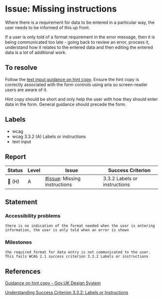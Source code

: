 # Issue: Missing instructions

Where there is a requirement for data to be entered in a particular way, the user needs to be informed of this up front.

If a user is only told of a format requirement in the error message, then it is being communicated too late - going back to review an error, process it, understand how it relates to the entered data and then editing the entered data is a lot of additional work.

## To resolve

Follow the [text input guidance on hint copy](https://design-system.service.gov.uk/components/text-input/#hint-text). Ensure the hint copy is correctly associated with the form controls using aria so screen-reader users are aware of it.

Hint copy should be short and only help the user with how they should enter data in the form. General guidance should precede the form.

## Labels

- wcag
- wcag 3.3.2 (A) Labels or instructions
- text input

## Report

| Status | Level | Issue | Success Criterion |
| ------ | ----- | ----- | ----------------- |
| 🔴 (H) | A    | [#issue](): Missing instructions | 3.3.2 Labels or instructions |

## Statement

### Accessibility problems

```
there is no indication of the format needed when the user is entering information, the user is only told when an error is shown
```

### Milestones

```
the required format for data entry is not communicated to the user. This fails WCAG 2.1 success criterion 3.3.2 Labels or instructions
```

## References

[Guidance on hint copy - Gov.UK Design System](https://design-system.service.gov.uk/components/text-input/#hint-text)

[Understanding Success Criterion 3.3.2: Labels or Instructions](https://www.w3.org/WAI/WCAG21/Understanding/labels-or-instructions.html)